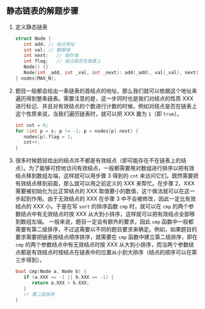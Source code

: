 ## 静态链表的解题步骤

1. 定义静态链表

   ```c++
   struct Node {
      int add; // 结点地址
      int val; // 数据域
      int next;   // 指针域
      int flag;   // 结点是否在链表上
      Node() {}
      Node(int _add, int _val, int _next): add(_add), val(_val), next(_next) {}
   } nodes[MAX_N];
   ```

2. 题目一般都会给出一条链表的首结点的地址，那么我们就可以依据这个地址来遍历得到整条链表。需要注意的是，这一步同时也是我们对结点的性质 XXX 进行标记、并且对有效结点的个数进行计数的时候，例如对结点是否在链表上这个性质来说，当我们遍历链表时，就可以把 XXX 置为 `1`（即 `true`）。

   ```c++
   int cnt = 0;
   for (int p = s; p != -1; p = nodes[p].next) {
      nodes[p].flag = 1;
      cnt++;
   }
   ```

4. 很多时候题目给出的结点并不都是有效结点（即可能存在不在链表上的结点）。为了能够可控地访问有效结点，一般都需要用对数组进行排序以把有效结点移到数组左端，这样就可以用步骤 3 得到的 `cnt` 来访问它们。既然需要把有效结点移到前面，那么就可以用之前定义的 XXX 来帮忙。在步骤 2，XXX 需要被初始化为比正常结点的 XXX  取值要小的数值，这个做法就可以在这一步起到作用。由于无效结点的 XXX 在步骤 3 中不会被修改，因此一定比有效结点的 XXX 小。于是在写 `sort` 的排序函数 `cmp` 时，就可以在 `cmp` 的两个参数结点中有无效结点时按 XXX 从大到小排序，这样就可以把有效结点全部移到数组左端。
   一般来说，题目一定会有额外的要求，因此 `cmp` 函数中一般都需要有第二级排序，不过这需要以不同的题目要求来确定。例如，如果题目的要求需要把链表按结点顺序排序，就需要在 `cmp` 函数中建立第二级排序，即在 `cmp` 的两个参数结点中有无效结点时按 XXX 从大到小排序，而当两个参数结点都是有效结点时按结点在链表中的位置从小到大排序（结点的顺序可以在第三步得到）。
   
   ```c++
   bool cmp(Node a, Node b) {
      if (a.XXX == -1 || b.XXX == -1) {
         return a.XXX > b.XXX;
      }
      // 第二级排序
   }
   ```
   
